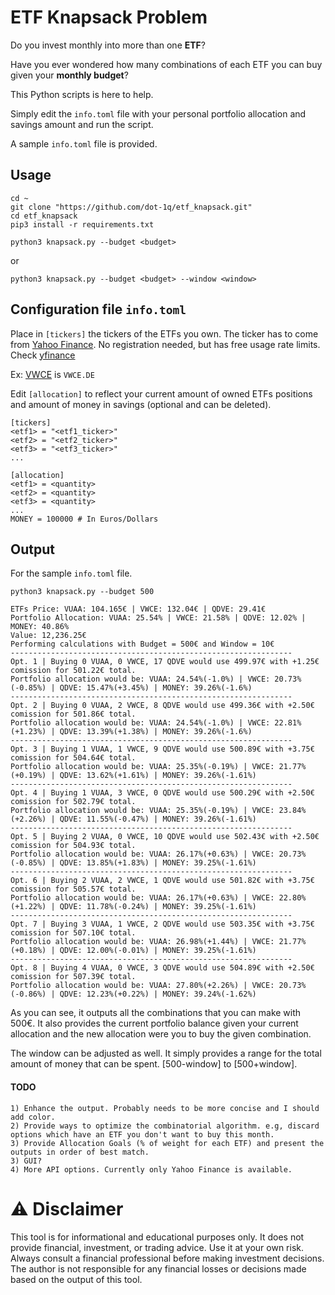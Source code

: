 # ETF Knapsack Problem

Do you invest monthly into more than one **ETF**? 

Have you ever wondered how many combinations of each ETF you can buy given your **monthly budget**?

This Python scripts is here to help.

Simply edit the `info.toml` file with your personal portfolio allocation and savings amount and run the script.

A sample `info.toml` file is provided.

## Usage
```
cd ~
git clone "https://github.com/dot-1q/etf_knapsack.git"
cd etf_knapsack
pip3 install -r requirements.txt
```

```
python3 knapsack.py --budget <budget>
```
or
```
python3 knapsack.py --budget <budget> --window <window>
```

## Configuration file `info.toml`

Place in `[tickers]` the tickers of the ETFs you own. The ticker has to come from [Yahoo Finance](https://finance.yahoo.com/). No registration needed, but has free usage rate limits. Check [yfinance](https://github.com/ranaroussi/yfinance)

Ex: [VWCE](https://finance.yahoo.com/quote/VWCE.DE/) is `VWCE.DE`

Edit `[allocation]` to reflect your current amount of owned ETFs positions and amount of money in savings (optional and can be deleted).

```
[tickers]
<etf1> = "<etf1_ticker>"
<etf2> = "<etf2_ticker>"
<etf3> = "<etf3_ticker>"
...

[allocation]
<etf1> = <quantity>
<etf2> = <quantity>
<etf3> = <quantity>
...
MONEY = 100000 # In Euros/Dollars
```

## Output
For the sample `info.toml` file.

```
python3 knapsack.py --budget 500
```

```
ETFs Price: VUAA: 104.165€ | VWCE: 132.04€ | QDVE: 29.41€
Portfolio Allocation: VUAA: 25.54% | VWCE: 21.58% | QDVE: 12.02% | MONEY: 40.86%
Value: 12,236.25€
Performing calculations with Budget = 500€ and Window = 10€
---------------------------------------------------------------
Opt. 1 | Buying 0 VUAA, 0 VWCE, 17 QDVE would use 499.97€ with +1.25€ comission for 501.22€ total.
Portfolio allocation would be: VUAA: 24.54%(-1.0%) | VWCE: 20.73%(-0.85%) | QDVE: 15.47%(+3.45%) | MONEY: 39.26%(-1.6%)
---------------------------------------------------------------
Opt. 2 | Buying 0 VUAA, 2 VWCE, 8 QDVE would use 499.36€ with +2.50€ comission for 501.86€ total.
Portfolio allocation would be: VUAA: 24.54%(-1.0%) | VWCE: 22.81%(+1.23%) | QDVE: 13.39%(+1.38%) | MONEY: 39.26%(-1.6%)
---------------------------------------------------------------
Opt. 3 | Buying 1 VUAA, 1 VWCE, 9 QDVE would use 500.89€ with +3.75€ comission for 504.64€ total.
Portfolio allocation would be: VUAA: 25.35%(-0.19%) | VWCE: 21.77%(+0.19%) | QDVE: 13.62%(+1.61%) | MONEY: 39.26%(-1.61%)
---------------------------------------------------------------
Opt. 4 | Buying 1 VUAA, 3 VWCE, 0 QDVE would use 500.29€ with +2.50€ comission for 502.79€ total.
Portfolio allocation would be: VUAA: 25.35%(-0.19%) | VWCE: 23.84%(+2.26%) | QDVE: 11.55%(-0.47%) | MONEY: 39.26%(-1.61%)
---------------------------------------------------------------
Opt. 5 | Buying 2 VUAA, 0 VWCE, 10 QDVE would use 502.43€ with +2.50€ comission for 504.93€ total.
Portfolio allocation would be: VUAA: 26.17%(+0.63%) | VWCE: 20.73%(-0.85%) | QDVE: 13.85%(+1.83%) | MONEY: 39.25%(-1.61%)
---------------------------------------------------------------
Opt. 6 | Buying 2 VUAA, 2 VWCE, 1 QDVE would use 501.82€ with +3.75€ comission for 505.57€ total.
Portfolio allocation would be: VUAA: 26.17%(+0.63%) | VWCE: 22.80%(+1.22%) | QDVE: 11.78%(-0.24%) | MONEY: 39.25%(-1.61%)
---------------------------------------------------------------
Opt. 7 | Buying 3 VUAA, 1 VWCE, 2 QDVE would use 503.35€ with +3.75€ comission for 507.10€ total.
Portfolio allocation would be: VUAA: 26.98%(+1.44%) | VWCE: 21.77%(+0.18%) | QDVE: 12.00%(-0.01%) | MONEY: 39.25%(-1.61%)
---------------------------------------------------------------
Opt. 8 | Buying 4 VUAA, 0 VWCE, 3 QDVE would use 504.89€ with +2.50€ comission for 507.39€ total.
Portfolio allocation would be: VUAA: 27.80%(+2.26%) | VWCE: 20.73%(-0.86%) | QDVE: 12.23%(+0.22%) | MONEY: 39.24%(-1.62%)
```

As you can see, it outputs all the combinations that you can make with 500€. It also provides the current portfolio balance given your current allocation and the new allocation were you to buy the given combination.

The window can be adjusted as well. It simply provides a range for the total amount of money that can be spent. [500-window] to [500+window].


#### TODO
    1) Enhance the output. Probably needs to be more concise and I should add color.
    2) Provide ways to optimize the combinatorial algorithm. e.g, discard options which have an ETF you don't want to buy this month.
    3) Provide Allocation Goals (% of weight for each ETF) and present the outputs in order of best match.
    3) GUI?
    4) More API options. Currently only Yahoo Finance is available.

# ⚠️ Disclaimer
This tool is for informational and educational purposes only. It does not provide financial, investment, or trading advice. 
Use it at your own risk. Always consult a financial professional before making investment decisions. 
The author is not responsible for any financial losses or decisions made based on the output of this tool.
